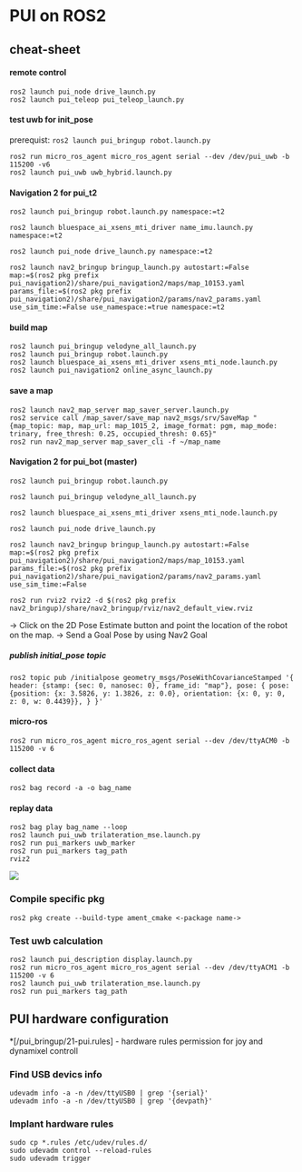 # PUI on ROS2

## cheat-sheet
#### remote control
```
ros2 launch pui_node drive_launch.py
ros2 launch pui_teleop pui_teleop_launch.py
```

#### test uwb for init_pose
prerequist:
    ```ros2 launch pui_bringup robot.launch.py```
```
ros2 run micro_ros_agent micro_ros_agent serial --dev /dev/pui_uwb -b 115200 -v6
ros2 launch pui_uwb uwb_hybrid.launch.py
```

#### Navigation 2 for pui_t2
```
ros2 launch pui_bringup robot.launch.py namespace:=t2

ros2 launch bluespace_ai_xsens_mti_driver name_imu.launch.py namespace:=t2

ros2 launch pui_node drive_launch.py namespace:=t2

ros2 launch nav2_bringup bringup_launch.py autostart:=False map:=$(ros2 pkg prefix pui_navigation2)/share/pui_navigation2/maps/map_10153.yaml params_file:=$(ros2 pkg prefix pui_navigation2)/share/pui_navigation2/params/nav2_params.yaml use_sim_time:=False use_namespace:=true namespace:=t2

```

#### build map
```
ros2 launch pui_bringup velodyne_all_launch.py
ros2 launch pui_bringup robot.launch.py
ros2 launch bluespace_ai_xsens_mti_driver xsens_mti_node.launch.py
ros2 launch pui_navigation2 online_async_launch.py
```

#### save a map
```
ros2 launch nav2_map_server map_saver_server.launch.py 
ros2 service call /map_saver/save_map nav2_msgs/srv/SaveMap "{map_topic: map, map_url: map_1015_2, image_format: pgm, map_mode: trinary, free_thresh: 0.25, occupied_thresh: 0.65}"
ros2 run nav2_map_server map_saver_cli -f ~/map_name
```

#### Navigation 2 for pui_bot (master)
```
ros2 launch pui_bringup robot.launch.py

ros2 launch pui_bringup velodyne_all_launch.py

ros2 launch bluespace_ai_xsens_mti_driver xsens_mti_node.launch.py

ros2 launch pui_node drive_launch.py

ros2 launch nav2_bringup bringup_launch.py autostart:=False map:=$(ros2 pkg prefix pui_navigation2)/share/pui_navigation2/maps/map_10153.yaml params_file:=$(ros2 pkg prefix pui_navigation2)/share/pui_navigation2/params/nav2_params.yaml use_sim_time:=False

ros2 run rviz2 rviz2 -d $(ros2 pkg prefix nav2_bringup)/share/nav2_bringup/rviz/nav2_default_view.rviz
```

-> Click on the 2D Pose Estimate button and point the location of the robot on the map.
-> Send a Goal Pose by using Nav2 Goal

##### publish initial_pose topic 
```
ros2 topic pub /initialpose geometry_msgs/PoseWithCovarianceStamped '{ header: {stamp: {sec: 0, nanosec: 0}, frame_id: "map"}, pose: { pose: {position: {x: 3.5826, y: 1.3826, z: 0.0}, orientation: {x: 0, y: 0, z: 0, w: 0.4439}}, } }'
```

#### micro-ros
```
ros2 run micro_ros_agent micro_ros_agent serial --dev /dev/ttyACM0 -b 115200 -v 6
```

#### collect data
```
ros2 bag record -a -o bag_name
```

#### replay data
```
ros2 bag play bag_name --loop
ros2 launch pui_uwb trilateration_mse.launch.py
ros2 run pui_markers uwb_marker
ros2 run pui_markers tag_path 
rviz2
```


![](https://i.imgur.com/Au3jMkI.png)


### Compile specific pkg
```
ros2 pkg create --build-type ament_cmake <-package name->
```

### Test uwb calculation
```
ros2 launch pui_description display.launch.py
ros2 run micro_ros_agent micro_ros_agent serial --dev /dev/ttyACM1 -b 115200 -v 6
ros2 launch pui_uwb trilateration_mse.launch.py
ros2 run pui_markers tag_path
```

## PUI hardware configuration
*[/pui_bringup/21-pui.rules] - hardware rules permission for joy and dynamixel controll

### Find USB devics info 
```
udevadm info -a -n /dev/ttyUSB0 | grep '{serial}'
udevadm info -a -n /dev/ttyUSB0 | grep '{devpath}'
```
### Implant hardware rules
```
sudo cp *.rules /etc/udev/rules.d/
sudo udevadm control --reload-rules
sudo udevadm trigger
```
